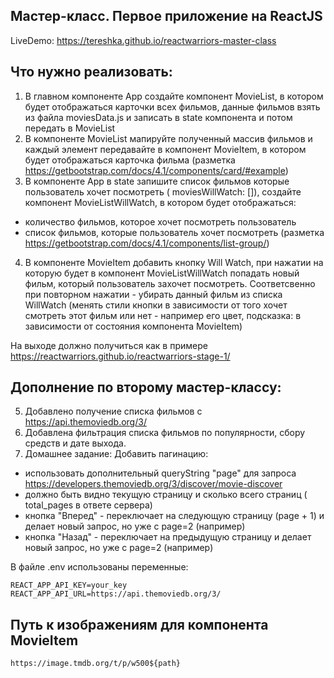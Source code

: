 ## Мастер-класс. Первое приложение на ReactJS
  LiveDemo: https://tereshka.github.io/reactwarriors-master-class

## Что нужно реализовать:

1.  В главном компоненте App создайте компонент MovieList, в котором будет отображаться карточки всех фильмов, данные фильмов взять из файла moviesData.js и записать в state компонента <App/> и потом передать в MovieList
2.  В компоненте MovieList мапируйте полученный массив фильмов и
    каждый элемент передавайте в компонент MovieItem, в котором будет отображаться карточка фильма
    (разметка https://getbootstrap.com/docs/4.1/components/card/#example)
3.  В компоненте App в state запишите список фильмов которые пользователь хочет посмотреть ( moviesWillWatch: []), создайте компонент MovieListWillWatch, в котором будет отображаться:

- количество фильмов, которое хочет посмотреть пользователь
- список фильмов, которые пользователь хочет посмотреть
  (разметка https://getbootstrap.com/docs/4.1/components/list-group/)

4.  В компоненте MovieItem добавить кнопку Will Watch, при нажатии на которую будет в компонент MovieListWillWatch попадать новый фильм, который пользователь захочет посмотреть.
    Соответсвенно при повторном нажатии - убирать данный фильм из списка WillWatch
    (менять стили кнопки в зависимости от того хочет смотреть этот фильм или нет - например его цвет,
    подсказка: в зависимости от состояния компонента MovieItem)

На выходе должно получиться как в примере https://reactwarriors.github.io/reactwarriors-stage-1/


## Дополнение по второму мастер-классу:
5. Добавлено получение списка фильмов с https://api.themoviedb.org/3/
6. Добавлена фильтрация списка фильмов по популярности, сбору средств и дате выхода.
7. Домашнее задание:
  Добавить пагинацию:
- использовать дополнительный queryString "page" для запроса https://developers.themoviedb.org/3/discover/movie-discover 
- должно быть видно текущую страницу и сколько всего страниц ( total_pages в ответе сервера)
- кнопка "Вперед" - переключает на следующую страницу (page + 1) и делает новый запрос,  но уже с page=2 (например)
- кнопка "Назад" - переключает на предыдущую страницу и делает новый запрос,  но уже с page=2 (например)

В файле .env использованы переменные:
```
REACT_APP_API_KEY=your_key
REACT_APP_API_URL=https://api.themoviedb.org/3/
```


## Путь к изображениям для компонента MovieItem

```
https://image.tmdb.org/t/p/w500${path}
```
